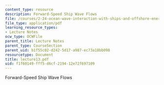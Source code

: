 ```yaml
---
content_type: resource
description: Forward-Speed Ship Wave Flows
file: /courses/2-24-ocean-wave-interaction-with-ships-and-offshore-energy-systems-13-022-spring-2002/f1f60149fff5d6cf219412e72f697109_lecture13.pdf
file_type: application/pdf
learning_resource_types:
- Lecture Notes
ocw_type: OCWFile
parent_title: Lecture Notes
parent_type: CourseSection
parent_uid: b1f55c02-d242-5d17-a987-ec73a18bb098
resourcetype: Document
title: lecture13.pdf
uid: f1f60149-fff5-d6cf-2194-12e72f697109
---
```

Forward-Speed Ship Wave Flows

